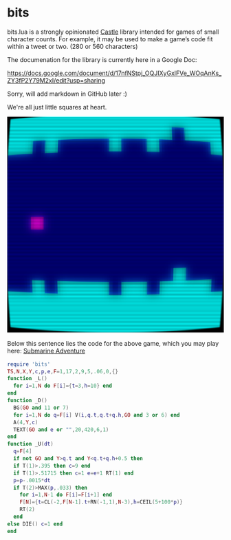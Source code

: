 # bits

bits.lua is a strongly opinionated [Castle](https://www.castle.games) library intended for games of small character counts. For example, it may be used to make a game’s code fit within a tweet or two. (280 or 560 characters)

The documenation for the library is currently here in a Google Doc:

https://docs.google.com/document/d/17nfNStpj_OQJIXyGxlFVe_WOqAnKs_ZY3fP2Y79M2xI/edit?usp=sharing

Sorry, will add markdown in GitHub later :)

We're all just little squares at heart.

![Screenshot](submarine_adventure.png)

Below this sentence lies the code for the above game, which you may play here: [Submarine Adventure](https://castle.games/@schazers/submarine-adventure)

```lua
require 'bits'
TS,N,X,Y,c,p,e,F=1,17,2,9,5,.06,0,{}
function _L() 
  for i=1,N do F[i]={t=3,h=10} end 
end
function _D() 
  BG(GO and 11 or 7)
  for i=1,N do q=F[i] V(i,q.t,q.t+q.h,GO and 3 or 6) end
  A(4,Y,c)
  TEXT(GO and e or "",20,420,6,1)
end
function _U(dt)
  q=F[4]
  if not GO and Y>q.t and Y<q.t+q.h+0.5 then
  if T(1)>.395 then c=9 end
  if T(1)>.51715 then c=1 e=e+1 RT(1) end
  p=p-.0015*dt
  if T(2)>MAX(p,.033) then
    for i=1,N-1 do F[i]=F[i+1] end
    F[N]={t=CL(-2,F[N-1].t+RN(-1,1),N-3),h=CEIL(5+100*p)}
    RT(2)
  end
else DIE() c=1 end
end
```
